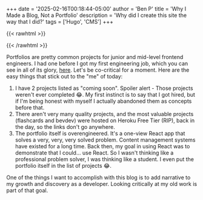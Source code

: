 +++
date = '2025-02-16T00:18:44-05:00'
author = 'Ben P'
title = 'Why I Made a Blog, Not a Portfolio'
description = 'Why did I create this site the way that I did?'
tags = ['Hugo', 'CMS']
+++

{{< rawhtml >}}

<div class='gradient-keyboard'></div>
{{< /rawhtml >}}

Portfolios are pretty common projects for junior and mid-level frontend engineers. I had one before I got my first engineering job, which you can see in all of its glory, [here](https://benprothe-portfolio.netlify.app/). Let's be co-critical for a moment. Here are the easy things that stick out to the "me" of today:

1. I have 2 projects listed as "coming soon". Spoiler alert - Those projects weren't ever completed :joy:. My first instinct is to say that I got hired, but if I'm being honest with myself I actually abandoned them as concepts before that.
2. There aren't very many quality projects, and the most valuable projects (flashcards and bevdev) were hosted on Heroku Free Tier (RIP), back in the day, so the links don't go anywhere.
3. The portfolio itself is overengineered. It's a one-view React app that solves a very, very, very solved problem. Content management systems have existed for a long time. Back then, my goal in using React was to demonstrate that I could... use React. So I wasn't thinking like a professional problem solver, I was thinking like a student. I even put the portfolio itself in the list of projects :joy:.

One of the things I want to accomplish with this blog is to add narrative to my growth and discovery as a developer. Looking critically at my old work is part of that goal.
